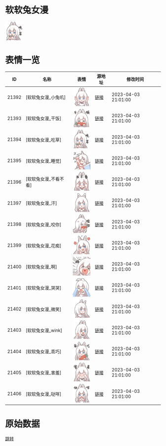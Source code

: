 # 软软兔女漫

<img src="./cover.png" height="60" alt="cover" />

# 表情一览

|ID|名称|表情|源地址|修改时间|
|----|----|----|----|----|
|21392|[软软兔女漫_小兔叽]|<img src="./pic/021392_%5B软软兔女漫_小兔叽%5D.png" height="60" alt="小兔叽"/>|[链接](https://i0.hdslb.com/bfs/garb/ebd47d30b60390a9a181cd0f6edbc2d5ddeb163d.png)|2023-04-03 21:01:00|
|21393|[软软兔女漫_干饭]|<img src="./pic/021393_%5B软软兔女漫_干饭%5D.png" height="60" alt="干饭"/>|[链接](https://i0.hdslb.com/bfs/garb/a089e3b6cabd00da489d9cef0338e68f774b3719.png)|2023-04-03 21:01:00|
|21394|[软软兔女漫_吃草]|<img src="./pic/021394_%5B软软兔女漫_吃草%5D.png" height="60" alt="吃草"/>|[链接](https://i0.hdslb.com/bfs/garb/b38a727f2e7ad60db4a0cda03e3002381ea6afc9.png)|2023-04-03 21:01:00|
|21395|[软软兔女漫_睡觉]|<img src="./pic/021395_%5B软软兔女漫_睡觉%5D.png" height="60" alt="睡觉"/>|[链接](https://i0.hdslb.com/bfs/garb/179d7af4afcc726ddd9687f21c6d53941b07c9f7.png)|2023-04-03 21:01:00|
|21396|[软软兔女漫_不看不看]|<img src="./pic/021396_%5B软软兔女漫_不看不看%5D.png" height="60" alt="不看不看"/>|[链接](https://i0.hdslb.com/bfs/garb/a7e87f88dd5aa8c4474af87dc26aa0abdbddbe78.png)|2023-04-03 21:01:00|
|21397|[软软兔女漫_汗]|<img src="./pic/021397_%5B软软兔女漫_汗%5D.png" height="60" alt="汗"/>|[链接](https://i0.hdslb.com/bfs/garb/b58a1b0f6119fe9c04c73dc451c10ad94a3bf153.png)|2023-04-03 21:01:00|
|21398|[软软兔女漫_咬你]|<img src="./pic/021398_%5B软软兔女漫_咬你%5D.png" height="60" alt="咬你"/>|[链接](https://i0.hdslb.com/bfs/garb/9323467c2bc274915d8d9c66d141687b5f7e5197.png)|2023-04-03 21:01:00|
|21399|[软软兔女漫_花痴]|<img src="./pic/021399_%5B软软兔女漫_花痴%5D.png" height="60" alt="花痴"/>|[链接](https://i0.hdslb.com/bfs/garb/81308357ea077cf2158855a04caf72c07863d161.png)|2023-04-03 21:01:00|
|21400|[软软兔女漫_啊]|<img src="./pic/021400_%5B软软兔女漫_啊%5D.png" height="60" alt="啊"/>|[链接](https://i0.hdslb.com/bfs/garb/73422f6fe6bd659069c4efb8642b791b12997e8d.png)|2023-04-03 21:01:00|
|21401|[软软兔女漫_哭哭]|<img src="./pic/021401_%5B软软兔女漫_哭哭%5D.png" height="60" alt="哭哭"/>|[链接](https://i0.hdslb.com/bfs/garb/ca147dec2227dbaebf28d033552a915a1bb8097e.png)|2023-04-03 21:01:00|
|21402|[软软兔女漫_微笑]|<img src="./pic/021402_%5B软软兔女漫_微笑%5D.png" height="60" alt="微笑"/>|[链接](https://i0.hdslb.com/bfs/garb/665dcefcd1b5abac42a95152c754cff94ec1a86c.png)|2023-04-03 21:01:00|
|21403|[软软兔女漫_wink]|<img src="./pic/021403_%5B软软兔女漫_wink%5D.png" height="60" alt="wink"/>|[链接](https://i0.hdslb.com/bfs/garb/fb3d78f3a1ec82628ba707567c707776aba119d1.png)|2023-04-03 21:01:00|
|21404|[软软兔女漫_乖巧]|<img src="./pic/021404_%5B软软兔女漫_乖巧%5D.png" height="60" alt="乖巧"/>|[链接](https://i0.hdslb.com/bfs/garb/18f61d17d35b156c829965f82e3f1910d38f5006.png)|2023-04-03 21:01:00|
|21405|[软软兔女漫_害羞]|<img src="./pic/021405_%5B软软兔女漫_害羞%5D.png" height="60" alt="害羞"/>|[链接](https://i0.hdslb.com/bfs/garb/ac14475bcb98550b3a7d0bc5adde087c9a81e73f.png)|2023-04-03 21:01:00|
|21406|[软软兔女漫_哒咩]|<img src="./pic/021406_%5B软软兔女漫_哒咩%5D.png" height="60" alt="哒咩"/>|[链接](https://i0.hdslb.com/bfs/garb/1e75b769169d1081abed268145ba6c13384e42dc.png)|2023-04-03 21:01:00|

# 原始数据

[跳转](./raw.json)

